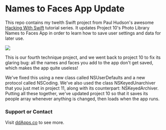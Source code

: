 # Names to Faces App Update
This repo contains my twelth Swift project from Paul Hudson's awesome [Hacking With Swift](http://www.hackingwithswift.com/) tutorial series. It updates Project 10's Photo Library Names to Faces App in order to learn how to save user settings and data for later use.

![](https://raw.githubusercontent.com/duliodenis/HackingWithSwift/master/art/NamesToFaces.gif)

This is our fourth technique project, and we went back to project 10 to fix its glaring bug: all the names and faces you add to the app don't get saved, which makes the app quite useless!

We've fixed this using a new class called NSUserDefaults and a new protocol called NSCoding. We've also used the class NSKeyedUnarchiver that you just met in project 11, along with its counterpart: NSKeyedArchiver. Putting all these together, we've updated project 10 so that it saves its people array whenever anything is changed, then loads when the app runs.

### Support or Contact
Visit [ddApps.co](http://ddapps.co) to see more.
